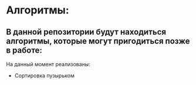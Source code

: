 Алгоритмы:
==========
В данной репозитории будут находиться алгоритмы, которые могут пригодиться позже в работе:
---
На данный момент реализованы:
* Сортировка пузырьком